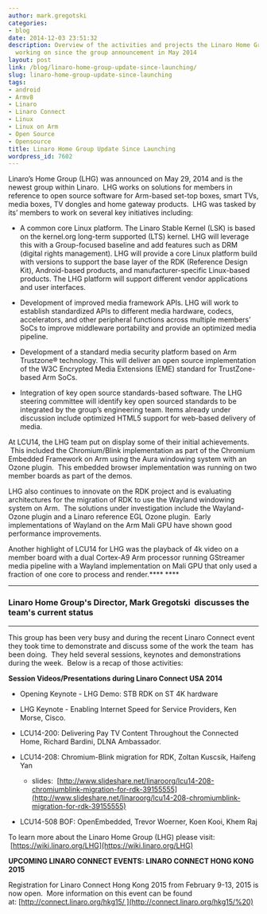 ```yaml
---
author: mark.gregotski
categories:
- blog
date: 2014-12-03 23:51:32
description: Overview of the activities and projects the Linaro Home Group has been
  working on since the group announcement in May 2014
layout: post
link: /blog/linaro-home-group-update-since-launching/
slug: linaro-home-group-update-since-launching
tags:
- android
- Armv8
- Linaro
- Linaro Connect
- Linux
- Linux on Arm
- Open Source
- Opensource
title: Linaro Home Group Update Since Launching
wordpress_id: 7602
---
```


Linaro’s Home Group (LHG) was announced on May 29, 2014 and is the newest group within Linaro.  LHG works on solutions for members in reference to open source software for Arm-based set-top boxes, smart TVs, media boxes, TV dongles and home gateway products.  LHG was tasked by its’ members to work on several key initiatives including:

  * A common core Linux platform. The Linaro Stable Kernel (LSK) is based on the kernel.org long-term supported (LTS) kernel. LHG will leverage this with a Group-focused baseline and add features such as DRM (digital rights management). LHG will provide a core Linux platform build with versions to support the base layer of the RDK (Reference Design Kit), Android-based products, and manufacturer-specific Linux-based products. The LHG platform will support different vendor applications and user interfaces.

  * Development of improved media framework APIs. LHG will work to establish standardized APIs to different media hardware, codecs, accelerators, and other peripheral functions across multiple members’ SoCs to improve middleware portability and provide an optimized media pipeline.

  * Development of a standard media security platform based on Arm Trustzone® technology. This will deliver an open source implementation of the W3C Encrypted Media Extensions (EME) standard for TrustZone-based Arm SoCs.

  * Integration of key open source standards-based software. The LHG steering committee will identify key open sourced standards to be integrated by the group’s engineering team. Items already under discussion include optimized HTML5 support for web-based delivery of media.


At LCU14, the LHG team put on display some of their initial achievements.  This included the Chromium/Blink implementation as part of the Chromium Embedded Framework on Arm using the Aura windowing system with an Ozone plugin.  This embedded browser implementation was running on two member boards as part of the demos.

LHG also continues to innovate on the RDK project and is evaluating architectures for the migration of RDK to use the Wayland windowing system on Arm.  The solutions under investigation include the Wayland-Ozone plugin and a Linaro reference EGL Ozone plugin.  Early implementations of Wayland on the Arm Mali GPU have shown good performance improvements.

Another highlight of LCU14 for LHG was the playback of 4k video on a member board with a dual Cortex-A9 Arm processor running GStreamer media pipeline with a Wayland implementation on Mali GPU that only used a fraction of one core to process and render.**** ****

* * *

### **Linaro Home Group's Director, Mark Gregotski  discusses the team's current status**

* * *

This group has been very busy and during the recent Linaro Connect event they took time to demonstrate and discuss some of the work the team  has been doing.  They held several sessions, keynotes and demonstrations during the week.  Below is a recap of those activities:

**Session Videos/Presentations during Linaro Connect USA 2014**

  * Opening Keynote - LHG Demo: STB RDK on ST 4K hardware

  * LHG Keynote - Enabling Internet Speed for Service Providers, Ken Morse, Cisco.

  * LCU14-200: Delivering Pay TV Content Throughout the Connected Home, Richard Bardini, DLNA Ambassador.

  * LCU14-208: Chromium-Blink migration for RDK, Zoltan Kuscsik, Haifeng Yan
  
      * slides:  [http://www.slideshare.net/linaroorg/lcu14-208-chromiumblink-migration-for-rdk-39155555](http://www.slideshare.net/linaroorg/lcu14-208-chromiumblink-migration-for-rdk-39155555)

  * LCU14-508 BOF: OpenEmbedded, Trevor Woerner, Koen Kooi, Khem Raj

To learn more about the Linaro Home Group (LHG) please visit:  [https://wiki.linaro.org/LHG](https://wiki.linaro.org/LHG)


**UPCOMING LINARO CONNECT EVENTS: LINARO CONNECT HONG KONG 2015**

Registration for Linaro Connect Hong Kong 2015 from February 9-13, 2015 is now open.  More information on this event can be found at: [http://connect.linaro.org/hkg15/ ](http://connect.linaro.org/hkg15/%20)